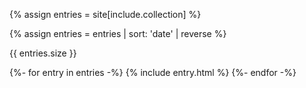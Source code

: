 
{% assign entries = site[include.collection] %}


{% assign entries = entries | sort: 'date' | reverse %}

{{ entries.size }}

{%- for entry in entries -%}
  {% include entry.html %}
{%- endfor -%}
